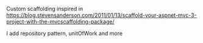Custom scaffolding inspired in 
https://blog.stevensanderson.com/2011/01/13/scaffold-your-aspnet-mvc-3-project-with-the-mvcscaffolding-package/

I add repository pattern, unitOfWork and more
